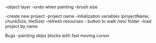 -object layer
-undo when painting
-brush size


-create new project
  -project name
  -intialization variables (projectName, chunkSize, tileSize)
  -refresh resourses - button to walk /res/ folder
-load project by name



Bugs
-painting skips blocks with fast moving cursor
